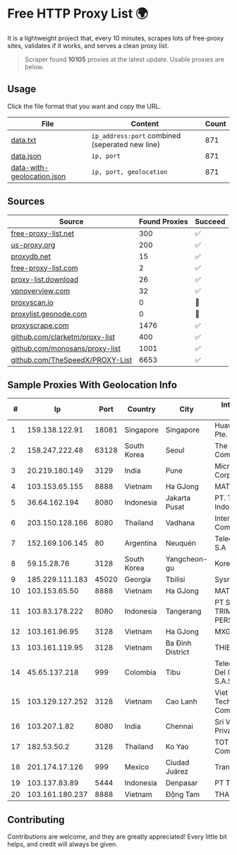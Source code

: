 
# Free HTTP Proxy List 🌍

It is a lightweight project that, every 10 minutes, scrapes lots of free-proxy sites, validates if it works, and serves a clean proxy list.


> Scraper found **10105** proxies at the latest update. Usable proxies are below.

## Usage

Click the file format that you want and copy the URL.


|File|Content|Count|
|----|-------|-----|
|[data.txt](https://raw.githubusercontent.com/themiralay/Proxy-List-World/master/data.txt)|`ip_address:port` combined (seperated new line)|871|
|[data.json](https://raw.githubusercontent.com/themiralay/Proxy-List-World/master/data.json)|`ip, port`|871|
|[data-with-geolocation.json](https://raw.githubusercontent.com/themiralay/Proxy-List-World/master/data-with-geolocation.json)|`ip, port, geolocation`|871|

## Sources

|Source|Found Proxies|Succeed|
|------|-------------|-------|
|[free-proxy-list.net](https://free-proxy-list.net)|300|✅|
|[us-proxy.org](https://www.us-proxy.org)|200|✅|
|[proxydb.net](http://proxydb.net)|15|✅|
|[free-proxy-list.com](https://free-proxy-list.com/?page=&port=&type%5B%5D=http&type%5B%5D=https&up_time=0&search=Search)|2|✅|
|[proxy-list.download](https://www.proxy-list.download/HTTP)|26|✅|
|[vpnoverview.com](https://vpnoverview.com/privacy/anonymous-browsing/free-proxy-servers)|32|✅|
|[proxyscan.io](https://www.proxyscan.io)|0|🚫|
|[proxylist.geonode.com](https://proxylist.geonode.com/api/proxy-list?limit=300&page=1&sort_by=lastChecked&sort_type=desc&protocols=http,https)|0|🚫|
|[proxyscrape.com](https://api.proxyscrape.com/v2/?request=displayproxies&protocol=http&timeout=10000&country=all&ssl=all&anonymity=all)|1476|✅|
|[github.com/clarketm/proxy-list](https://raw.githubusercontent.com/clarketm/proxy-list/master/proxy-list-raw.txt)|400|✅|
|[github.com/monosans/proxy-list](https://raw.githubusercontent.com/monosans/proxy-list/main/proxies/http.txt)|1001|✅|
|[github.com/TheSpeedX/PROXY-List](https://raw.githubusercontent.com/TheSpeedX/PROXY-List/master/http.txt)|6653|✅|


## Sample Proxies With Geolocation Info

|#|Ip|Port|Country|City|Internet Service Provider|
|-|--|----|-------|----|-------------------------|
|1|159.138.122.91|18081|Singapore|Singapore|Huawei International Pte. LTD|
|2|158.247.222.48|63128|South Korea|Seoul|The Constant Company, LLC|
|3|20.219.180.149|3129|India|Pune|Microsoft Corporation|
|4|103.153.65.155|8888|Vietnam|Ha GJong|MAT-HN|
|5|36.64.162.194|8080|Indonesia|Jakarta Pusat|PT. Telekomunikasi Indonesia|
|6|203.150.128.166|8080|Thailand|Vadhana|Internet Thailand Company Ltd|
|7|152.169.106.145|80|Argentina|Neuquén|Telecom Argentina S.A|
|8|59.15.28.76|3128|South Korea|Yangcheon-gu|Korea Telecom|
|9|185.229.111.183|45020|Georgia|Tbilisi|Sysnet LLC|
|10|103.153.65.50|8888|Vietnam|Ha GJong|MAT-HN|
|11|103.83.178.222|8080|Indonesia|Tangerang|PT SOLUSI TRIMEGAH PERSADA|
|12|103.161.96.95|3128|Vietnam|Ha GJong|MXGROUP|
|13|103.161.119.95|3128|Vietnam|Ba Đình District|THIENCO|
|14|45.65.137.218|999|Colombia|Tibu|Telecomunicaciones Del Catatumbo S.A.S|
|15|103.129.127.252|3128|Vietnam|Cao Lanh|Viet Digital Technology Liability Company|
|16|103.207.1.82|8080|India|Chennai|Sri Vari Network Private Limited|
|17|182.53.50.2|3128|Thailand|Ko Yao|TOT Public Company Limited|
|18|201.174.17.126|999|Mexico|Ciudad Juárez|Transtelco Inc|
|19|103.137.83.89|5444|Indonesia|Denpasar|PT TELIO INTI NUSA|
|20|103.161.180.237|8888|Vietnam|Động Tam|THAIAN|



## Contributing

Contributions are welcome, and they are greatly appreciated! Every
little bit helps, and credit will always be given.

